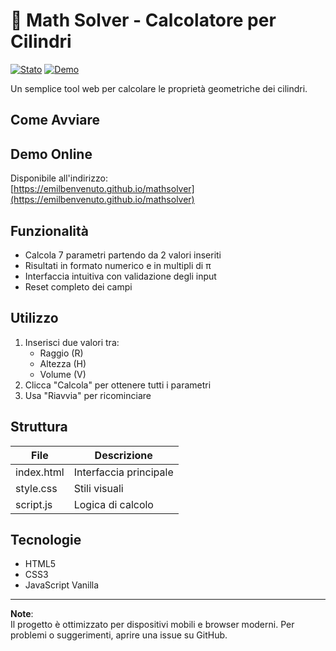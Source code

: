 # 🧮 Math Solver - Calcolatore per Cilindri

[![Stato](https://img.shields.io/badge/Stato-Attivo-brightgreen)](https://github.com/emilbenvenuto/mathsolver) 
[![Demo](https://img.shields.io/badge/Live_Demo-Visualizza_qui-blue)](https://emilbenvenuto.github.io/mathsolver)

Un semplice tool web per calcolare le proprietà geometriche dei cilindri.

## Come Avviare

## Demo Online
Disponibile all'indirizzo:  
[https://emilbenvenuto.github.io/mathsolver](https://emilbenvenuto.github.io/mathsolver)

## Funzionalità
- Calcola 7 parametri partendo da 2 valori inseriti
- Risultati in formato numerico e in multipli di π
- Interfaccia intuitiva con validazione degli input
- Reset completo dei campi

## Utilizzo
1. Inserisci due valori tra:
   - Raggio (R)
   - Altezza (H)
   - Volume (V)
2. Clicca "Calcola" per ottenere tutti i parametri
3. Usa "Riavvia" per ricominciare

## Struttura
| File       | Descrizione                 |
|------------|----------------------------|
| index.html | Interfaccia principale      |
| style.css  | Stili visuali               |
| script.js  | Logica di calcolo           |

## Tecnologie
- HTML5
- CSS3
- JavaScript Vanilla

---

**Note**:  
Il progetto è ottimizzato per dispositivi mobili e browser moderni. Per problemi o suggerimenti, aprire una issue su GitHub.
